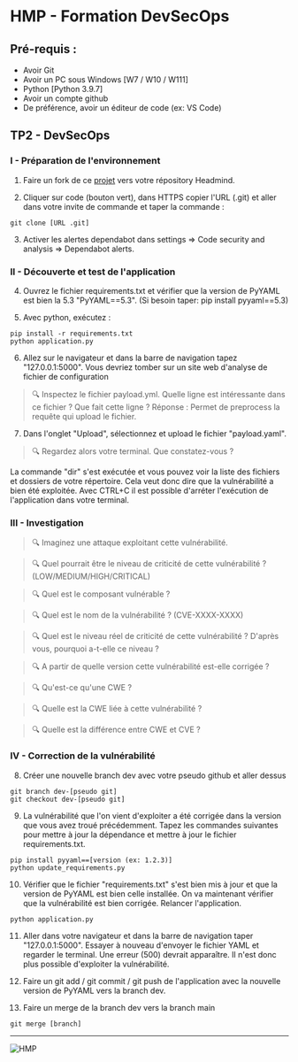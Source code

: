 # HMP - Formation DevSecOps

## Pré-requis :
- Avoir Git
- Avoir un PC sous Windows [W7 / W10 / W111]
- Python [Python 3.9.7]
- Avoir un compte github
- De préférence, avoir un éditeur de code (ex: VS Code)

## TP2 - DevSecOps

### I - Préparation de l'environnement
1) Faire un fork de ce [projet](https://github.com/HMP-DSO/Formation-DSO) vers votre répository Headmind.

2) Cliquer sur code (bouton vert), dans HTTPS copier l'URL (.git) et aller dans votre invite de commande et taper la commande :
```
git clone [URL .git]
```

3) Activer les alertes dependabot dans settings => Code security and analysis => Dependabot alerts. 

### II - Découverte et test de l'application

4) Ouvrez le fichier requirements.txt et vérifier que la version de PyYAML est bien la 5.3 "PyYAML==5.3". (Si besoin taper: pip install pyyaml==5.3)

5) Avec python, exécutez :
```
pip install -r requirements.txt
python application.py
```

6) Allez sur le navigateur et dans la barre de navigation tapez "127.0.0.1:5000". Vous devriez tomber sur un site web d'analyse de fichier de configuration 

> :mag: Inspectez le fichier payload.yml. Quelle ligne est intéressante dans ce fichier ? Que fait cette ligne ? Réponse : Permet de preprocess la requête qui upload le fichier.

7) Dans l'onglet "Upload", sélectionnez et upload le fichier "payload.yaml". 

> :mag: Regardez alors votre terminal. Que constatez-vous ?

La commande "dir" s'est exécutée et vous pouvez voir la liste des fichiers et dossiers de votre répertoire. Cela veut donc dire que la vulnérabilité a bien été exploitée.
Avec CTRL+C il est possible d'arréter l'exécution de l'application dans votre terminal. 

### III - Investigation

> :mag: Imaginez une attaque exploitant cette vulnérabilité.

> :mag: Quel pourrait être le niveau de criticité de cette vulnérabilité  ? (LOW/MEDIUM/HIGH/CRITICAL)

> :mag: Quel est le composant vulnérable ?

> :mag: Quel est le nom de la vulnérabilité ? (CVE-XXXX-XXXX)

> :mag: Quel est le niveau réel de criticité de cette vulnérabilité ? D'après vous, pourquoi a-t-elle ce niveau ?

> :mag: A partir de quelle version cette vulnérabilité est-elle corrigée ?

> :mag: Qu'est-ce qu'une CWE ?

> :mag: Quelle est la CWE liée à cette vulnérabilité ?

> :mag: Quelle est la différence entre CWE et CVE ?


### IV - Correction de la vulnérabilité

8) Créer une nouvelle branch dev avec votre pseudo github et aller dessus
```
git branch dev-[pseudo git]
git checkout dev-[pseudo git]
```

9) La vulnérabilité que l'on vient d'exploiter a été corrigée dans la version que vous avez troué précédemment.
Tapez les commandes suivantes pour mettre à jour la dépendance et mettre à jour le fichier requirements.txt. 

```
pip install pyyaml==[version (ex: 1.2.3)]
python update_requirements.py
```

10) Vérifier que le fichier "requirements.txt" s'est bien mis à jour et que la version de PyYAML est bien celle installée. On va maintenant vérifier que la vulnérabilité est bien corrigée. Relancer l'application.
```
python application.py
```

11) Aller dans votre navigateur et dans la barre de navigation taper "127.0.0.1:5000". Essayer à nouveau d'envoyer le fichier YAML et regarder le terminal. Une erreur (500) devrait apparaître. Il n'est donc plus possible d'exploiter la vulnérabilité.

12) Faire un git add / git commit / git push de l'application avec la nouvelle version de PyYAML vers la branch dev.

13) Faire un merge de la branch dev vers la branch main
```
git merge [branch]
```

____________________________________________________________________________________________________________
   ![HMP](https://github.com/user-attachments/assets/e7576c9a-c7bd-4150-aba2-9adee745a976)
